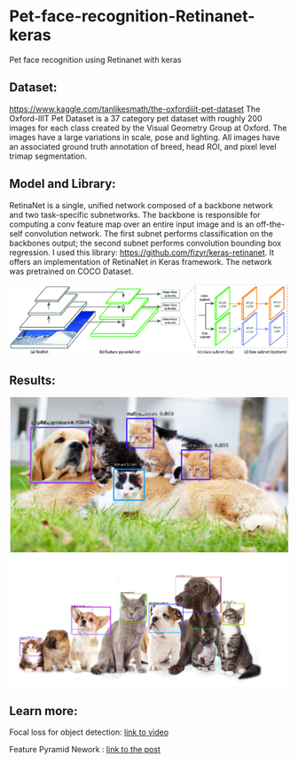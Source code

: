 # Pet-face-recognition-Retinanet-keras
Pet face recognition using Retinanet with keras

## Dataset:
https://www.kaggle.com/tanlikesmath/the-oxfordiiit-pet-dataset
The Oxford-IIIT Pet Dataset is a 37 category pet dataset with roughly 200 images for each class created by the Visual Geometry Group at Oxford. The images have a large variations in scale, pose and lighting. All images have an associated ground truth annotation of breed, head ROI, and pixel level trimap segmentation.

## Model and Library:
RetinaNet is a single, unified network composed of a backbone network and two task-specific subnetworks. The backbone is responsible for computing a conv feature map over an entire input image and is an off-the-self convolution network. The first subnet performs classification on the backbones output; the second subnet performs convolution bounding box regression. I used this library: https://github.com/fizyr/keras-retinanet. It offers an implementation of RetinaNet in Keras framework. The network was pretrained on COCO Dataset.

![](retinanet.png)

## Results:

![](img1-withbox.png)
![](img2-withbox.png)

## Learn more:

Focal loss for object detection: [link to video](https://www.youtube.com/watch?v=44tlnmmt3h0&ab_channel=ComputerVisionFoundationVideos)

Feature Pyramid Nework : [link to the post](https://towardsdatascience.com/review-fpn-feature-pyramid-network-object-detection-262fc7482610)
